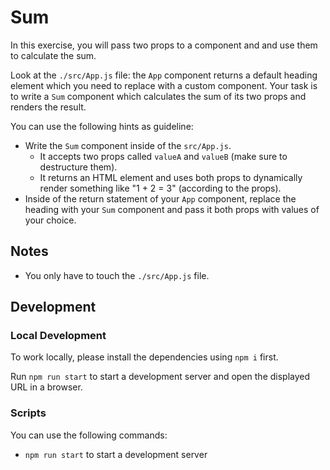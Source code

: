 # Sum

In this exercise, you will pass two props to a component and and use them to calculate the sum.

Look at the `./src/App.js` file: the `App` component returns a default heading element which you need to replace with a custom component. Your task is to write a `Sum` component which calculates the sum of its two props and renders the result.

You can use the following hints as guideline:

- Write the `Sum` component inside of the `src/App.js`.
  - It accepts two props called `valueA` and `valueB` (make sure to destructure them).
  - It returns an HTML element and uses both props to dynamically render something like "1 + 2 = 3" (according to the props).
- Inside of the return statement of your `App` component, replace the heading with your `Sum` component and pass it both props with values of your choice.

## Notes

- You only have to touch the `./src/App.js` file.

## Development

### Local Development

To work locally, please install the dependencies using `npm i` first.

Run `npm run start` to start a development server and open the displayed URL in a browser.

### Scripts

You can use the following commands:

- `npm run start` to start a development server
